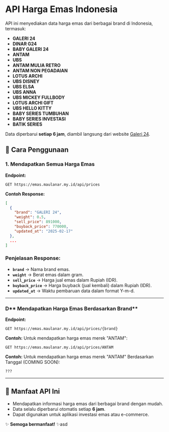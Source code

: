 # API Harga Emas Indonesia

API ini menyediakan data harga emas dari berbagai brand di Indonesia, termasuk:

- **GALERI 24**
- **DINAR G24**
- **BABY GALERI 24**
- **ANTAM**
- **UBS**
- **ANTAM MULIA RETRO**
- **ANTAM NON PEGADAIAN**
- **LOTUS ARCHI**
- **UBS DISNEY**
- **UBS ELSA**
- **UBS ANNA**
- **UBS MICKEY FULLBODY**
- **LOTUS ARCHI GIFT**
- **UBS HELLO KITTY**
- **BABY SERIES TUMBUHAN**
- **BABY SERIES INVESTASI**
- **BATIK SERIES**

Data diperbarui **setiap 6 jam**, diambil langsung dari website [Galeri 24](https://galeri24.co.id/).

## 🚀 Cara Penggunaan

### **1. Mendapatkan Semua Harga Emas**

**Endpoint:**

```http
GET https://emas.maulanar.my.id/api/prices
```

**Contoh Response:**

```json
[
  {
    "brand": "GALERI 24",
    "weight": 0.5,
    "sell_price": 891000,
    "buyback_price": 770000,
    "updated_at": "2025-02-17"
  },
  ...
]
```

### **Penjelasan Response:**

- **`brand`** → Nama brand emas.
- **`weight`** → Berat emas dalam gram.
- **`sell_price`** → Harga jual emas dalam Rupiah (IDR).
- **`buyback_price`** → Harga buyback (jual kembali) dalam Rupiah (IDR).
- **`updated_at`** → Waktu pembaruan data dalam format Y-m-d.

---

### D\*\* Mendapatkan Harga Emas Berdasarkan Brand\*\*

**Endpoint:**

```http
GET https://emas.maulanar.my.id/api/prices/{brand}
```

**Contoh:** Untuk mendapatkan harga emas merek "ANTAM":

```http
GET https://emas.maulanar.my.id/api/prices/ANTAM
```

**Contoh:** Untuk mendapatkan harga emas merek "ANTAM" Berdasarkan Tanggal (COMING SOON):

```http
???
```

---

## 🎯 Manfaat API Ini

- Mendapatkan informasi harga emas dari berbagai brand dengan mudah.
- Data selalu diperbarui otomatis setiap **6 jam**.
- Dapat digunakan untuk aplikasi investasi emas atau e-commerce.

✨ **Semoga bermanfaat!** ✨asd
